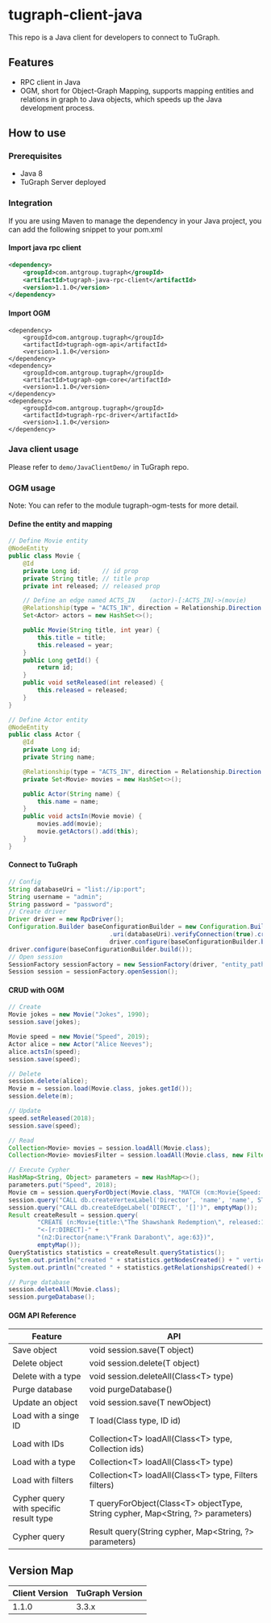 # tugraph-client-java

This repo is a Java client for developers to connect to TuGraph.

## Features

- RPC client in Java
- OGM, short for Object-Graph Mapping, supports mapping entities and relations in graph to Java objects, which speeds up the Java development process.

## How to use

### Prerequisites

- Java 8
- TuGraph Server deployed

### Integration

If you are using Maven to manage the dependency in your Java project, you can add the following snippet to your pom.xml

#### Import java rpc client
```xml
<dependency>
    <groupId>com.antgroup.tugraph</groupId>
    <artifactId>tugraph-java-rpc-client</artifactId>
    <version>1.1.0</version>
</dependency>
```

#### Import OGM
```
<dependency>
    <groupId>com.antgroup.tugraph</groupId>
    <artifactId>tugraph-ogm-api</artifactId>
    <version>1.1.0</version>
</dependency>
<dependency>
    <groupId>com.antgroup.tugraph</groupId>
    <artifactId>tugraph-ogm-core</artifactId>
    <version>1.1.0</version>
</dependency>
<dependency>
    <groupId>com.antgroup.tugraph</groupId>
    <artifactId>tugraph-rpc-driver</artifactId>
    <version>1.1.0</version>
</dependency>
```

### Java client usage

Please refer to `demo/JavaClientDemo/` in TuGraph repo.

### OGM usage

Note: You can refer to the module tugraph-ogm-tests for more detail.

#### Define the entity and mapping

```java
// Define Movie entity
@NodeEntity
public class Movie {
    @Id
    private Long id;      // id prop
    private String title; // title prop
    private int released; // released prop

    // Define an edge named ACTS_IN    (actor)-[:ACTS_IN]->(movie)
    @Relationship(type = "ACTS_IN", direction = Relationship.Direction.INCOMING)
    Set<Actor> actors = new HashSet<>();

    public Movie(String title, int year) {
        this.title = title;
        this.released = year;
    }
    public Long getId() {
        return id;
    }
    public void setReleased(int released) {
        this.released = released;
    }
}

// Define Actor entity
@NodeEntity
public class Actor {
    @Id
    private Long id;
    private String name;

    @Relationship(type = "ACTS_IN", direction = Relationship.Direction.OUTGOING)
    private Set<Movie> movies = new HashSet<>();

    public Actor(String name) {
        this.name = name;
    }
    public void actsIn(Movie movie) {
        movies.add(movie);
        movie.getActors().add(this);
    }
}
```

#### Connect to TuGraph

```java
// Config
String databaseUri = "list://ip:port";
String username = "admin";
String password = "password";
// Create driver
Driver driver = new RpcDriver();
Configuration.Builder baseConfigurationBuilder = new Configuration.Builder()
                            .uri(databaseUri).verifyConnection(true).credentials(username, password);
                            driver.configure(baseConfigurationBuilder.build());
driver.configure(baseConfigurationBuilder.build());
// Open session
SessionFactory sessionFactory = new SessionFactory(driver, "entity_path");
Session session = sessionFactory.openSession();
```

#### CRUD with OGM

```java
// Create
Movie jokes = new Movie("Jokes", 1990);
session.save(jokes);

Movie speed = new Movie("Speed", 2019);
Actor alice = new Actor("Alice Neeves");
alice.actsIn(speed);
session.save(speed);

// Delete
session.delete(alice);
Movie m = session.load(Movie.class, jokes.getId());
session.delete(m);

// Update
speed.setReleased(2018);
session.save(speed);

// Read
Collection<Movie> movies = session.loadAll(Movie.class);
Collection<Movie> moviesFilter = session.loadAll(Movie.class, new Filter("released", ComparisonOperator.LESS_THAN, 1995));

// Execute Cypher
HashMap<String, Object> parameters = new HashMap<>();
parameters.put("Speed", 2018);
Movie cm = session.queryForObject(Movie.class, "MATCH (cm:Movie{Speed: $Speed}) RETURN *", parameters);
session.query("CALL db.createVertexLabel('Director', 'name', 'name', STRING, false, 'age', INT16, true)", emptyMap());
session.query("CALL db.createEdgeLabel('DIRECT', '[]')", emptyMap());
Result createResult = session.query(
        "CREATE (n:Movie{title:\"The Shawshank Redemption\", released:1994})" +
        "<-[r:DIRECT]-" +
        "(n2:Director{name:\"Frank Darabont\", age:63})",
        emptyMap());
QueryStatistics statistics = createResult.queryStatistics();
System.out.println("created " + statistics.getNodesCreated() + " vertices");
System.out.println("created " + statistics.getRelationshipsCreated() + " edges");

// Purge database
session.deleteAll(Movie.class);
session.purgeDatabase();
```

#### OGM API Reference

| Feature                                | API                                                                              |
|----------------------------------------|----------------------------------------------------------------------------------|
| Save object                            | void session.save(T object)                                                      |
| Delete object                          | void session.delete(T object)                                                    |
| Delete with a type                     | void session.deleteAll(Class\<T> type)                                           |
| Purge database                         | void purgeDatabase()                                                             |
| Update an object                       | void session.save(T newObject)                                                   |
| Load with a singe ID                   | T load(Class<T> type, ID id)                                                     |
| Load with IDs                          | Collection\<T> loadAll(Class\<T> type, Collection<ID> ids)                       |
| Load with a type                       | Collection\<T> loadAll(Class\<T> type)                                           |
| Load with filters                      | Collection\<T> loadAll(Class\<T> type, Filters filters)                          |
| Cypher query with specific result type | T queryForObject(Class\<T> objectType, String cypher, Map<String, ?> parameters) |
| Cypher query                           | Result query(String cypher, Map<String, ?> parameters)                           |


## Version Map

| Client Version | TuGraph Version |
| -------------- | --------------- |
|     1.1.0      |     3.3.x       |